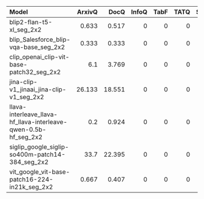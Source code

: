 | Model                                                           |   ArxivQ |   DocQ |   InfoQ |   TabF |   TATQ |   Shift |   AI |   Energy |   Gov. |   Health |
|:----------------------------------------------------------------|---------:|-------:|--------:|-------:|-------:|--------:|-----:|---------:|-------:|---------:|
| blip2-flan-t5-xl_seg_2x2                                        |    0.633 |  0.517 |       0 |      0 |      0 |       0 |    0 |        0 |      0 |        0 |
| blip_Salesforce_blip-vqa-base_seg_2x2                           |    0.333 |  0.333 |       0 |      0 |      0 |       0 |    0 |        0 |      0 |        0 |
| clip_openai_clip-vit-base-patch32_seg_2x2                       |    6.1   |  3.769 |       0 |      0 |      0 |       0 |    0 |        0 |      0 |        0 |
| jina-clip-v1_jinaai_jina-clip-v1_seg_2x2                        |   26.133 | 18.551 |       0 |      0 |      0 |       0 |    0 |        0 |      0 |        0 |
| llava-interleave_llava-hf_llava-interleave-qwen-0.5b-hf_seg_2x2 |    0.2   |  0.924 |       0 |      0 |      0 |       0 |    0 |        0 |      0 |        0 |
| siglip_google_siglip-so400m-patch14-384_seg_2x2                 |   33.7   | 22.395 |       0 |      0 |      0 |       0 |    0 |        0 |      0 |        0 |
| vit_google_vit-base-patch16-224-in21k_seg_2x2                   |    0.667 |  0.407 |       0 |      0 |      0 |       0 |    0 |        0 |      0 |        0 |